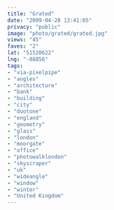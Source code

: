 ```yaml
---
title: "Grated"
date: "2009-04-28 13:41:05"
privacy: "public"
image: "photo/grated/grated.jpg"
views: "45"
faves: "2"
lat: "51520622"
lng: "-88856"
tags:
- "via-pixelpipe"
- "angles"
- "architecture"
- "bank"
- "building"
- "city"
- "duotone"
- "england"
- "geometry"
- "glass"
- "london"
- "moorgate"
- "office"
- "photowalklondon"
- "skyscraper"
- "uk"
- "wideangle"
- "window"
- "winter"
- "United Kingdom"
---
```

<a href="/photos/2009/04/28/grated"></a>
